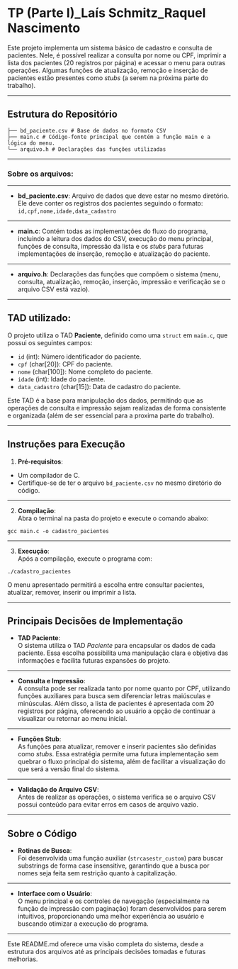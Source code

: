 # TP (Parte I)_Laís Schmitz_Raquel Nascimento

Este projeto implementa um sistema básico de cadastro e consulta de pacientes. Nele, é possível realizar a consulta por nome ou CPF, imprimir a lista dos pacientes (20 registros por página) e acessar o menu para outras operações. Algumas funções de atualização, remoção e inserção de pacientes estão presentes como _stubs_ (a serem na próxima parte do trabalho).

---

## Estrutura do Repositório

```
├── bd_paciente.csv # Base de dados no formato CSV
├── main.c # Código-fonte principal que contém a função main e a lógica do menu.
└── arquivo.h # Declarações das funções utilizadas
```

---

### Sobre os arquivos:

---

- **bd_paciente.csv**: Arquivo de dados que deve estar no mesmo diretório. Ele deve conter os registros dos pacientes seguindo o formato: `id,cpf,nome,idade,data_cadastro`

---

- **main.c**: Contém todas as implementações do fluxo do programa, incluindo a leitura dos dados do CSV, execução do menu principal, funções de consulta, impressão da lista e os _stubs_ para futuras implementações de inserção, remoção e atualização do paciente.

---

- **arquivo.h**: Declarações das funções que compõem o sistema (menu, consulta, atualização, remoção, inserção, impressão e verificação se o arquivo CSV está vazio).

---

## TAD utilizado:

O projeto utiliza o TAD **Paciente**, definido como uma `struct` em `main.c`, que possui os seguintes campos:

- `id` (int): Número identificador do paciente.
- `cpf` (char[20]): CPF do paciente.
- `nome` (char[100]): Nome completo do paciente.
- `idade` (int): Idade do paciente.
- `data_cadastro` (char[15]): Data de cadastro do paciente.

Este TAD é a base para manipulação dos dados, permitindo que as operações de consulta e impressão sejam realizadas de forma consistente e organizada (além de ser essencial para a proxima parte do trabalho).

---

## Instruções para Execução

1. **Pré-requisitos**:  
 - Um compilador de C.  
 - Certifique-se de ter o arquivo `bd_paciente.csv` no mesmo diretório do código.  
 
---

2. **Compilação**:  
 Abra o terminal na pasta do projeto e execute o comando abaixo:

```
gcc main.c -o cadastro_pacientes
```

---

3. **Execução**:  
Após a compilação, execute o programa com:

```
./cadastro_pacientes
```

O menu apresentado permitirá a escolha entre consultar pacientes, atualizar, remover, inserir ou imprimir a lista.  

---

## Principais Decisões de Implementação

- **TAD Paciente**:  
O sistema utiliza o TAD *Paciente* para encapsular os dados de cada paciente. Essa escolha possibilita uma manipulação clara e objetiva das informações e facilita futuras expansões do projeto.

---

- **Consulta e Impressão**:  
A consulta pode ser realizada tanto por nome quanto por CPF, utilizando funções auxiliares para busca sem diferenciar letras maiúsculas e minúsculas. Além disso, a lista de pacientes é apresentada com 20 registros por página, oferecendo ao usuário a opção de continuar a visualizar ou retornar ao menu inicial.

---

- **Funções Stub**:  
As funções para atualizar, remover e inserir pacientes são definidas como _stubs_. Essa estratégia permite uma futura implementação sem quebrar o fluxo principal do sistema, além de facilitar a visualização do que será a versão final do sistema.

---

- **Validação do Arquivo CSV**:  
Antes de realizar as operações, o sistema verifica se o arquivo CSV possui conteúdo para evitar erros em casos de arquivo vazio.

---

## Sobre o Código

- **Rotinas de Busca**:  
Foi desenvolvida uma função auxiliar (`strcasestr_custom`) para buscar substrings de forma case insensitive, garantindo que a busca por nomes seja feita sem restrição quanto à capitalização.

---

- **Interface com o Usuário**:  
O menu principal e os controles de navegação (especialmente na função de impressão com paginação) foram desenvolvidos para serem intuitivos, proporcionando uma melhor experiência ao usuário e buscando otimizar a execução do programa.

---

Este README.md oferece uma visão completa do sistema, desde a estrutura dos arquivos até as principais decisões tomadas e futuras melhorias.

